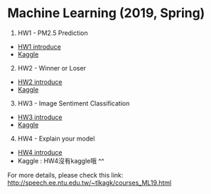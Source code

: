 # Machine Learning (2019, Spring) 

1. HW1 - PM2.5 Prediction  
- [HW1 introduce](https://ntumlta2019.github.io/ml-web-hw1/)
- [Kaggle](https://www.kaggle.com/c/ml2019spring-hw1)

2. HW2 - Winner or Loser  
- [HW2 introduce](https://ntumlta2019.github.io/ml-web-hw2/)
- [Kaggle](https://www.kaggle.com/c/ml2019spring-hw2)

3. HW3 - Image Sentiment Classification  
- [HW3 introduce](https://ntumlta2019.github.io/ml-web-hw3/)  
- [Kaggle](https://www.kaggle.com/c/ml2019spring-hw3)

4. HW4 - Explain your model  
- [HW4 introduce](https://ntumlta2019.github.io/ml-web-hw4/)
- Kaggle : HW4沒有kaggle哦 ^^  


For more details, please check this link:  
http://speech.ee.ntu.edu.tw/~tlkagk/courses_ML19.html
